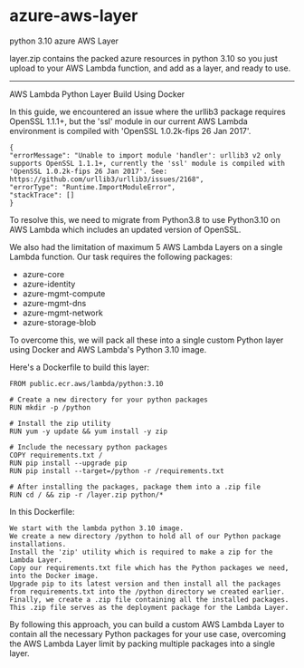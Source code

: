 # azure-aws-layer
python 3.10 azure AWS Layer 

layer.zip contains the packed azure resources in python 3.10 so you just upload to your AWS Lambda function, and add as a layer, and ready to use.


------------------------------------------------------------------------------------------------------------------------------------------------------------------------

AWS Lambda Python Layer Build Using Docker

In this guide, we encountered an issue where the urllib3 package requires OpenSSL 1.1.1+, but the 'ssl' module in our current AWS Lambda environment is compiled with 'OpenSSL 1.0.2k-fips 26 Jan 2017'.
```
{
"errorMessage": "Unable to import module 'handler': urllib3 v2 only supports OpenSSL 1.1.1+, currently the 'ssl' module is compiled with 'OpenSSL 1.0.2k-fips 26 Jan 2017'. See: https://github.com/urllib3/urllib3/issues/2168",
"errorType": "Runtime.ImportModuleError",
"stackTrace": []
}
```

To resolve this, we need to migrate from Python3.8 to use Python3.10 on AWS Lambda which includes an updated version of OpenSSL.

We also had the limitation of maximum 5 AWS Lambda Layers on a single Lambda function. 
Our task requires the following packages:
- azure-core
- azure-identity
- azure-mgmt-compute
- azure-mgmt-dns
- azure-mgmt-network
- azure-storage-blob

To overcome this, we will pack all these into a single custom Python layer using Docker and AWS Lambda's Python 3.10 image.



Here's a Dockerfile to build this layer:

```
FROM public.ecr.aws/lambda/python:3.10

# Create a new directory for your python packages
RUN mkdir -p /python

# Install the zip utility
RUN yum -y update && yum install -y zip

# Include the necessary python packages
COPY requirements.txt /
RUN pip install --upgrade pip
RUN pip install --target=/python -r /requirements.txt

# After installing the packages, package them into a .zip file
RUN cd / && zip -r /layer.zip python/*
```

In this Dockerfile:

    We start with the lambda python 3.10 image.
    We create a new directory /python to hold all of our Python package installations.
    Install the 'zip' utility which is required to make a zip for the Lambda Layer.
    Copy our requirements.txt file which has the Python packages we need, into the Docker image.
    Upgrade pip to its latest version and then install all the packages from requirements.txt into the /python directory we created earlier.
    Finally, we create a .zip file containing all the installed packages. This .zip file serves as the deployment package for the Lambda Layer. 

By following this approach, you can build a custom AWS Lambda Layer to contain all the necessary Python packages for your use case, overcoming the AWS Lambda Layer limit by packing multiple packages into a single layer.
